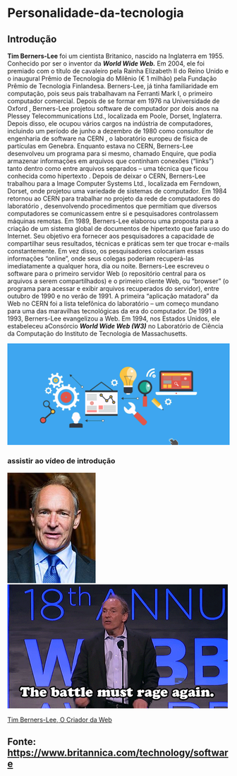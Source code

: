 # Personalidade-da-tecnologia
## Introdução
**Tim Berners-Lee** foi um cientista Britanico, nascido na Inglaterra em 1955. Conhecido por ser o inventor da **_World Wide Web._**
Em 2004, ele foi premiado com o título de cavaleiro pela Rainha Elizabeth II do Reino Unido e o inaugural Prêmio de Tecnologia do Milênio (€ 1 milhão) pela Fundação Prêmio de Tecnologia Finlandesa. Berners-Lee, já tinha familiaridade em computação, pois seus pais trabalhavam na Ferranti Mark I, o primeiro computador comercial.
Depois de se formar em 1976 na Universidade de Oxford , Berners-Lee projetou software de computador por dois anos na Plessey Telecommunications Ltd., localizada em Poole, Dorset, Inglaterra. Depois disso, ele ocupou vários cargos na indústria de computadores, incluindo um período de junho a dezembro de 1980 como consultor de engenharia de software na CERN , o laboratório europeu de física de partículas em Genebra. 
Enquanto estava no CERN, Berners-Lee desenvolveu um programa para si mesmo, chamado Enquire, que podia armazenar informações em arquivos que continham conexões (“links”) tanto dentro como entre arquivos separados – uma técnica que ficou conhecida como hipertexto . Depois de deixar o CERN, Berners-Lee trabalhou para a Image Computer Systems Ltd., localizada em Ferndown, Dorset, onde projetou uma variedade de sistemas de computador. Em 1984 retornou ao CERN para trabalhar no projeto da rede de computadores do laboratório , desenvolvendo procedimentos que permitiam que diversos computadores se comunicassem entre si e pesquisadores controlassem máquinas remotas.
Em 1989, Berners-Lee elaborou uma proposta para a criação de um sistema global de documentos de hipertexto que faria uso do Internet. Seu objetivo era fornecer aos pesquisadores a capacidade de compartilhar seus resultados, técnicas e práticas sem ter que trocar e-mails constantemente. Em vez disso, os pesquisadores colocariam essas informações “online”, onde seus colegas poderiam recuperá-las imediatamente a qualquer hora, dia ou noite. Berners-Lee escreveu o software para o primeiro servidor Web (o repositório central para os arquivos a serem compartilhados) e o primeiro cliente Web, ou “browser” (o programa para acessar e exibir arquivos recuperados do servidor), entre outubro de 1990 e no verão de 1991. A primeira “aplicação matadora” da Web no CERN foi a lista telefônica do laboratório – um começo mundano para uma das maravilhas tecnológicas da era do computador. De 1991 a 1993, Berners-Lee evangelizou a Web. Em 1994, nos Estados Unidos, ele estabeleceu aConsórcio **_World Wide Web (W3)_** no Laboratório de Ciência da Computação do Instituto de Tecnologia de Massachusetts.

![O avanço da tecnologia](https://github.com/paulohalberto/paulohalberto/blob/main/meta-de-venda-003.gif)
### assistir ao vídeo de introdução 
![tim](https://github.com/paulohalberto/paulohalberto/blob/main/Sir_Tim_Berners-Lee_(cropped).jpg)   ![tecnologia](https://github.com/paulohalberto/paulohalberto/blob/main/tecnologia.gif)

[Tim Berners-Lee, O Criador da Web](https://www.youtube.com/watch?v=KpOvNwK3rJQ)

## Fonte: <https://www.britannica.com/technology/software> 

